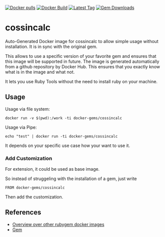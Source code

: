 [![Docker pulls](https://img.shields.io/docker/pulls/rubygem/cossincalc.svg)](https://hub.docker.com/r/rubygem/cossincalc/)
[![Docker Build](https://img.shields.io/docker/automated/rubygem/cossincalc.svg)](https://hub.docker.com/r/rubygem/cossincalc/)
[![Latest Tag](https://img.shields.io/github/tag/docker-rubygem/cossincalc.svg)](https://hub.docker.com/r/rubygem/cossincalc/)
[![Gem Downloads](https://img.shields.io/gem/dt/cossincalc.svg)](https://rubygems.org/gems/cossincalc/)
# cossincalc

Auto-Generated Docker image for cossincalc to allow simple usage without installation.
It is in sync with the original gem.

This allows to use a specific version of your favorite gem and ensures that this image will be supported in future.
The image is generated automatically from a github repository by Docker Hub.
This ensures that you exactly know what is in the image and what not.

It lets you use Ruby Tools without the need to install ruby on your machine.

## Usage

Usage via file system:

`docker run -v $(pwd):/work -ti docker-gems/cossincalc`

Usage via Pipe:

`echo "test" | docker run -ti docker-gems/cossincalc`

It depends on your specific use case how your want to use it.

### Add Customization

For extension, it could be used as base image.

So instead of struggeling with the installation of a gem, just write

`FROM docker-gems/cossincalc`

Then add the customization.

## References

 - [Overview over other rubygem docker images](https://github.com/thinkbot/docker-rubygem)
 - [Gem](https://rubygems.org/gems/cossincalc/)
